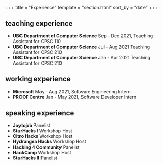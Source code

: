 +++
title = "Experience"
template = "section.html"
sort_by = "date"
+++

## teaching experience
- **UBC Department of Computer Science** Sep - Dec 2021, Teaching Assistant for CPSC 110 
- **UBC Department of Computer Science** Jul - Aug 2021 Teaching Assistant for CPSC 210
- **UBC Department of Computer Science** Jan - Apr 2021 Teaching Assistant for CPSC 210

## working experience
- **Microsoft** May - Aug 2021, Software Engineering Intern
- **PROOF Centre** Jan - May 2021, Software Developer Intern

## speaking experience
- **Joytojob** Panelist
- **StarHacks I** Workshop Host
- **Citro Hacks** Workshop Host
- **Hydrangea Hacks** Workshop Host
- **Hacking 4 Community** Panelist
- **HackCamp** Workshop Host
- **StarHacks II** Panelist

